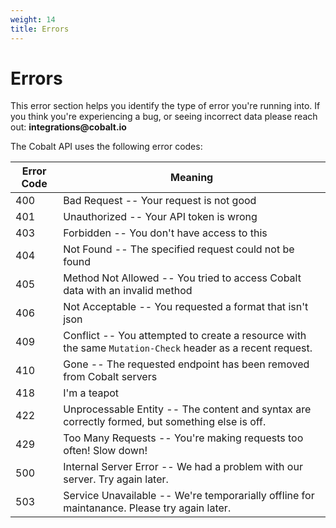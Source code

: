 ```yaml
---
weight: 14
title: Errors
---
```


# Errors

<aside class="warning">This error section helps you identify the type of error you're running into. If you think you're
experiencing a bug, or seeing incorrect data please reach out: <strong>integrations@cobalt.io</strong></aside>

The Cobalt API uses the following error codes:

| Error Code | Meaning                                                                                                   |
|------------|-----------------------------------------------------------------------------------------------------------|
| 400        | Bad Request -- Your request is not good                                                                   |
| 401        | Unauthorized -- Your API token is wrong                                                                   |
| 403        | Forbidden -- You don't have access to this                                                                |
| 404        | Not Found -- The specified request could not be found                                                     |
| 405        | Method Not Allowed -- You tried to access Cobalt data with an invalid method                              |
| 406        | Not Acceptable -- You requested a format that isn't json                                                  |
| 409        | Conflict -- You attempted to create a resource with the same `Mutation-Check` header as a recent request. |
| 410        | Gone -- The requested endpoint has been removed from Cobalt servers                                       |
| 418        | I'm a teapot                                                                                              |
| 422        | Unprocessable Entity -- The content and syntax are correctly formed, but something else is off.           |
| 429        | Too Many Requests -- You're making requests too often! Slow down!                                         |
| 500        | Internal Server Error -- We had a problem with our server. Try again later.                               |
| 503        | Service Unavailable -- We're temporarially offline for maintanance. Please try again later.               |
